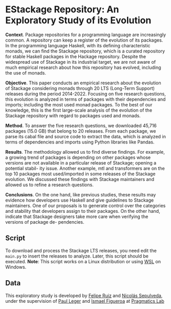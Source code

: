 # EStackage Repository: An Exploratory Study of its Evolution

**Context**. Package repositories for a programming language are increasingly common. A repository can keep a register of the evolution of its packages. In the programming language Haskell, with its defining characteristic monads, we can find the Stackage repository, which is a curated repository for stable Haskell packages in the Hackage repository. Despite the widespread use of Stackage in its industrial target, we are not aware of much empirical research about how this repository has evolved, including the use of monads. 

**Objective**. This paper conducts an empirical research about the evolution of Stackage considering monads through 20 LTS (Long-Term Support) releases during the period 2014-2022. Focusing on five research questions, this evolution is analyzed in terms of packages with their dependencies and imports; including the most used monad packages. To the best of our knowledge, this is the first large-scale analysis of the evolution of the Stackage repository with regard to packages used and monads.

**Method**. To answer the five research questions, we downloaded 45,716 packages (15.0 GB) that belong to 20 releases. From each package, we parse its cabal file and source code to extract the data, which is analyzed in terms of dependencies and imports using Python libraries like Pandas.

**Results**. The methodology allowed us to find diverse findings. For example, a growing trend of packages is depending on other packages whose versions are not available in a particular release of Stackage; opening a potential stabil- ity issue. Another example, mtl and transformers are on the top 10 packages most used/imported in some releases of the Stackage evolution. We discussed these findings with Stackage maintainers and allowed us to refine a research questions.

**Conclusions**. On the one hand, like previous studies, these results may evidence how developers use Haskell and give guidelines to Stackage maintainers. One of our proposals is to generate control over the categories and stability that developers assign to their packages. On the other hand, indicate that Stackage designers take more care when verifying the versions of package de- pendencies.


## Script

To download and process the Stackage LTS releases, you need edit the `main.py` to insert the releases to analyze. Later, this script should be executed. 
**Note**: This script works on a Linux distribution or using [WSL](https://docs.microsoft.com/en-us/windows/wsl/install) on Windows.   

## Data

This exploratory study is developed by [Felipe Ruiz](https://github.com/fruizrob) and [Nicolás Sepulveda](https://github.com/NicoSv19), under the supervision of [Paul Leger](http://pleger.cl) and [Ismael Figueroa](https://ifigueroap.github.io/) at [Pragmatics Lab](http://pragmaticslab.com)
